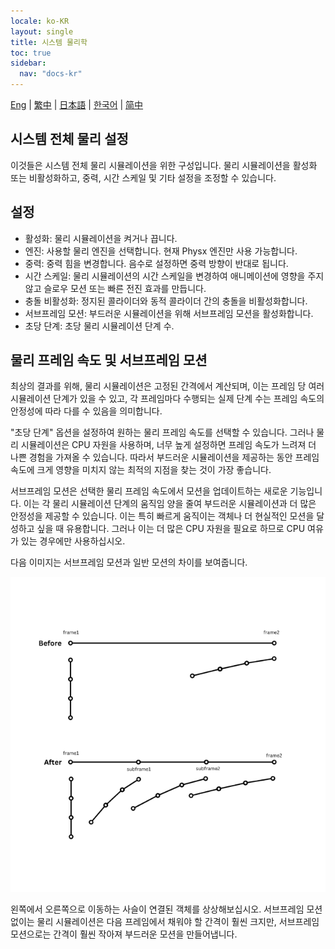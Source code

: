 ```yaml
---
locale: ko-KR
layout: single
title: 시스템 물리학
toc: true
sidebar:
  nav: "docs-kr"
---
```

[Eng](/dancexr/features/system_physics) | [繁中](/tw/dancexr/features/system_physics) | [日本語](/jp/dancexr/features/system_physics) | [한국어](/kr/dancexr/features/system_physics) | [简中](/zh/dancexr/features/system_physics)

## 시스템 전체 물리 설정

이것들은 시스템 전체 물리 시뮬레이션을 위한 구성입니다. 물리 시뮬레이션을 활성화 또는 비활성화하고, 중력, 시간 스케일 및 기타 설정을 조정할 수 있습니다.


## 설정

- 활성화: 물리 시뮬레이션을 켜거나 끕니다.
- 엔진: 사용할 물리 엔진을 선택합니다. 현재 Physx 엔진만 사용 가능합니다.
- 중력: 중력 힘을 변경합니다. 음수로 설정하면 중력 방향이 반대로 됩니다.
- 시간 스케일: 물리 시뮬레이션의 시간 스케일을 변경하여 애니메이션에 영향을 주지 않고 슬로우 모션 또는 빠른 전진 효과를 만듭니다.
- 충돌 비활성화: 정지된 콜라이더와 동적 콜라이더 간의 충돌을 비활성화합니다.
- 서브프레임 모션: 부드러운 시뮬레이션을 위해 서브프레임 모션을 활성화합니다.
- 초당 단계: 초당 물리 시뮬레이션 단계 수.


## 물리 프레임 속도 및 서브프레임 모션
<a id="subframe"></a>

최상의 결과를 위해, 물리 시뮬레이션은 고정된 간격에서 계산되며, 이는 프레임 당 여러 시뮬레이션 단계가 있을 수 있고, 각 프레임마다 수행되는 실제 단계 수는 프레임 속도의 안정성에 따라 다를 수 있음을 의미합니다.

"초당 단계" 옵션을 설정하여 원하는 물리 프레임 속도를 선택할 수 있습니다. 그러나 물리 시뮬레이션은 CPU 자원을 사용하며, 너무 높게 설정하면 프레임 속도가 느려져 더 나쁜 경험을 가져올 수 있습니다. 따라서 부드러운 시뮬레이션을 제공하는 동안 프레임 속도에 크게 영향을 미치지 않는 최적의 지점을 찾는 것이 가장 좋습니다.

서브프레임 모션은 선택한 물리 프레임 속도에서 모션을 업데이트하는 새로운 기능입니다. 이는 각 물리 시뮬레이션 단계의 움직임 양을 줄여 부드러운 시뮬레이션과 더 많은 안정성을 제공할 수 있습니다. 이는 특히 빠르게 움직이는 객체나 더 현실적인 모션을 달성하고 싶을 때 유용합니다. 그러나 이는 더 많은 CPU 자원을 필요로 하므로 CPU 여유가 있는 경우에만 사용하십시오.

다음 이미지는 서브프레임 모션과 일반 모션의 차이를 보여줍니다.

![서브프레임 데모](/images/subframe640.png)

왼쪽에서 오른쪽으로 이동하는 사슬이 연결된 객체를 상상해보십시오. 서브프레임 모션 없이는 물리 시뮬레이션은 다음 프레임에서 채워야 할 간격이 훨씬 크지만, 서브프레임 모션으로는 간격이 훨씬 작아져 부드러운 모션을 만들어냅니다.
